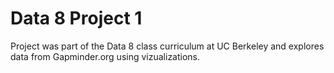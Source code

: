 # Data 8 Project 1

Project was part of the Data 8 class curriculum at UC Berkeley and explores data from Gapminder.org using vizualizations.
